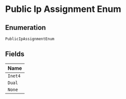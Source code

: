 
# Public Ip Assignment Enum

## Enumeration

`PublicIpAssignmentEnum`

## Fields

| Name |
|  --- |
| `Inet4` |
| `Dual` |
| `None` |

